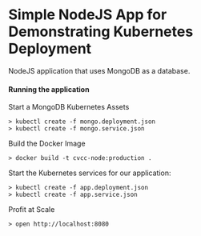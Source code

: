 # Simple NodeJS App for Demonstrating Kubernetes Deployment

NodeJS application that uses MongoDB as a database.

#### Running the application



Start a MongoDB Kubernetes Assets

```
> kubectl create -f mongo.deployment.json
> kubectl create -f mongo.service.json
```

Build the Docker Image

```
> docker build -t cvcc-node:production .
```

Start the Kubernetes services for our application:

```
> kubectl create -f app.deployment.json
> kubectl create -f app.service.json
```


Profit at Scale

```
> open http://localhost:8080
```